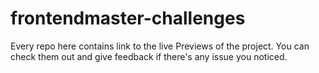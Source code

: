 # frontendmaster-challenges

Every repo here contains link to the live Previews of the project. You can check them out and give feedback if there's any issue you noticed.

